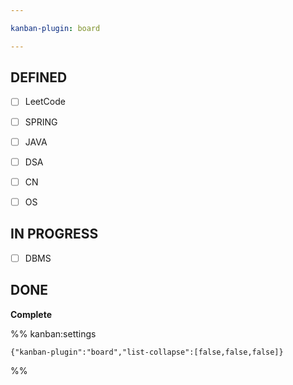 ```yaml
---

kanban-plugin: board

---
```


## DEFINED

- [ ] LeetCode
- [ ] SPRING
- [ ] JAVA
- [ ] DSA
- [ ] CN
- [ ] OS


## IN PROGRESS

- [ ] DBMS


## DONE

**Complete**




%% kanban:settings
```
{"kanban-plugin":"board","list-collapse":[false,false,false]}
```
%%